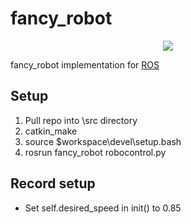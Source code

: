 # fancy_robot

<p align="center">
  <img src="https://user-images.githubusercontent.com/25418868/98441517-2a199100-20ff-11eb-9083-8daf15287a70.png">
</p>

fancy_robot implementation for [ROS](https://www.ros.org/)


## Setup

1. Pull repo into \src directory
2. catkin_make
3. source $workspace\devel\setup.bash
4. rosrun fancy_robot robocontrol.py

## Record setup

- Set self.desired_speed in init() to 0.85
